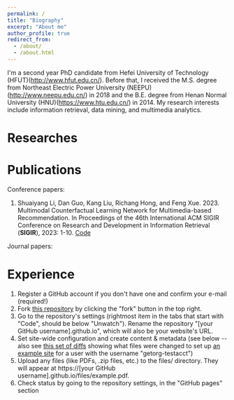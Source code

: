 ```yaml
---
permalink: /
title: "Biography"
excerpt: "About me"
author_profile: true
redirect_from: 
  - /about/
  - /about.html
---
```


I'm a second year PhD candidate from Hefei University of Technology (HFUT)(http://www.hfut.edu.cn/). Before that, I received the M.S. degree from Northeast Electric Power University (NEEPU)(http://www.neepu.edu.cn/) in 2018 and the B.E. degree from Henan Normal University (HNU)(https://www.htu.edu.cn/) in 2014. My research interests include information retrieval, data mining, and multimedia analytics.

Researches
======


Publications
======
Conference papers:
1. Shuaiyang Li, Dan Guo, Kang Liu, Richang Hong, and Feng Xue. 2023. Multimodal Counterfactual Learning Network for Multimedia-based Recommendation. In Proceedings of the 46th International ACM SIGIR Conference on Research and Development in Information Retrieval (**SIGIR**), 2023: 1-10. [Code](https://github.com/shuaiyangli/MCLN)

Journal papers:


Experience
======
1. Register a GitHub account if you don't have one and confirm your e-mail (required!)
1. Fork [this repository](https://github.com/academicpages/academicpages.github.io) by clicking the "fork" button in the top right. 
1. Go to the repository's settings (rightmost item in the tabs that start with "Code", should be below "Unwatch"). Rename the repository "[your GitHub username].github.io", which will also be your website's URL.
1. Set site-wide configuration and create content & metadata (see below -- also see [this set of diffs](http://archive.is/3TPas) showing what files were changed to set up [an example site](https://getorg-testacct.github.io) for a user with the username "getorg-testacct")
1. Upload any files (like PDFs, .zip files, etc.) to the files/ directory. They will appear at https://[your GitHub username].github.io/files/example.pdf.  
1. Check status by going to the repository settings, in the "GitHub pages" section


